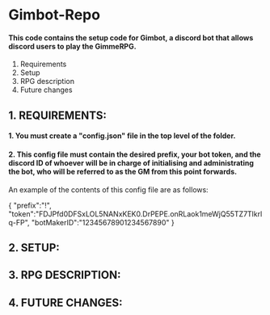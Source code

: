 # Gimbot-Repo

#### This code contains the setup code for Gimbot, a discord bot that allows discord users to play the GimmeRPG.

1. Requirements
2. Setup
3. RPG description
4. Future changes

## 1. REQUIREMENTS:

####  1. You must create a "config.json" file in the top level of the folder.

####  2. This config file must contain the desired prefix, your bot token, and the discord ID of whoever will be in charge of initialising and administrating the bot, who will be referred to as the GM from this point forwards.

An example of the contents of this config file are as follows:

{
  "prefix":"!",
  "token":"FDJPfd0DFSxLOL5NANxKEK0.DrPEPE.onRLaok1meWjQ55TZ7Tlkrlq-FP",
  "botMakerID":"12345678901234567890"
}

## 2. SETUP:

## 3. RPG DESCRIPTION:

## 4. FUTURE CHANGES:
